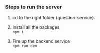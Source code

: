 ### Steps to run the server

1. cd to the right folder (question-service).

2. Install all the packages
<br> `npm i`

3. Fire up the backend service
<br> `npm run dev`
